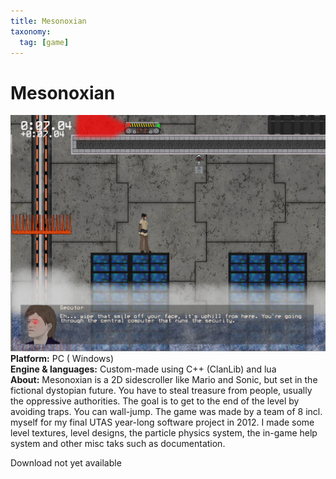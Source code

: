 ```yaml
---
title: Mesonoxian
taxonomy:
  tag: [game]
---
```


# Mesonoxian
![](mesonoxian.png)  
**Platform:** PC ( Windows)  
**Engine & languages:** Custom-made using C++ (ClanLib) and lua  
**About:** Mesonoxian is a 2D sidescroller like Mario and Sonic, but set in the fictional dystopian future. You have to steal treasure from people, usually the oppressive authorities. The goal is to get to the end of the level by avoiding traps. You can wall-jump. The game was made by a team of 8 incl. myself for my final UTAS year-long software project in 2012. I made some level textures, level designs, the particle physics system, the in-game help system and other misc taks such as documentation. 

Download not yet available
